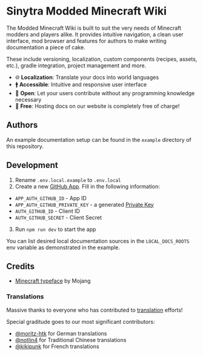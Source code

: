 # Sinytra Modded Minecraft Wiki

The Modded Minecraft Wiki is built to suit the very needs of Minecraft modders and players alike. It provides
intuitive navigation, a clean user interface, mod browser and features for authors to make writing documentation
a piece of cake.

These include versioning, localization, custom components (recipes, assets, etc.), gradle integration,
project management and more.

- 🌐 **Localization**: Translate your docs into world languages
- 🚹 **Accessible**: Intuitive and responsive user interface
- 🤝 **Open**: Let your users contribute without any programming knowledge necessary
- 💸 **Free**: Hosting docs on our website is completely free of charge!

## Authors

An example documentation setup can be found in the `example` directory of this repository.

## Development

1. Rename `.env.local.example` to `.env.local`
2. Create a new [GitHub App](https://github.com/settings/apps/new). Fill in the following information:
  - `APP_AUTH_GITHUB_ID` - App ID
  - `APP_AUTH_GITHUB_PRIVATE_KEY` - a generated [Private Key](https://docs.github.com/en/apps/creating-github-apps/authenticating-with-a-github-app/managing-private-keys-for-github-apps)
  - `AUTH_GITHUB_ID` - Client ID
  - `AUTH_GITHUB_SECRET` - Client Secret
3. Run `npm run dev` to start the app

You can list desired local documentation sources in the `LOCAL_DOCS_ROOTS` env variable as demonstrated in the example.

## Credits

- [Minecraft typeface](https://github.com/Mojang/web-theme-bootstrap/tree/92d9913110cf79db5813e6335f97c6dc689854ee/assets/fonts) by Mojang

### Translations

Massive thanks to everyone who has contributed to [translation](https://crowdin.com/project/sinytra-wiki) efforts!

Special graditude goes to our most significant contributors:

- [@moritz-htk](https://github.com/moritz-htk) for German translations
- [@notlin4](https://github.com/notlin4) for Traditional Chinese translations
- [@kikipunk](https://github.com/kikipunk) for French translations
